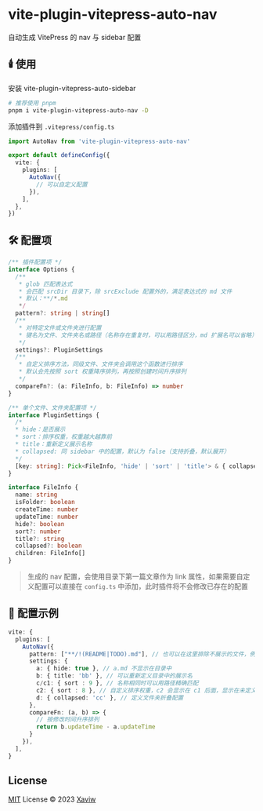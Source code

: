 # vite-plugin-vitepress-auto-nav

自动生成 VitePress 的 nav 与 sidebar 配置

## 🕯️ 使用

安装 vite-plugin-vitepress-auto-sidebar

```sh
# 推荐使用 pnpm
pnpm i vite-plugin-vitepress-auto-nav -D
```

添加插件到 `.vitepress/config.ts`

```ts
import AutoNav from 'vite-plugin-vitepress-auto-nav'

export default defineConfig({
  vite: {
    plugins: [
      AutoNav({
        // 可以自定义配置
      }),
    ],
  },
})
```

## 🛠️ 配置项

```ts
/** 插件配置项 */
interface Options {
  /**
   * glob 匹配表达式
   * 会匹配 srcDir 目录下，除 srcExclude 配置外的，满足表达式的 md 文件
   * 默认：**/*.md
   */
  pattern?: string | string[]
  /**
   * 对特定文件或文件夹进行配置
   * 键名为文件、文件夹名或路径（名称存在重复时，可以用路径区分，md 扩展名可以省略）
   */
  settings?: PluginSettings
  /**
   * 自定义排序方法，同级文件、文件夹会调用这个函数进行排序
   * 默认会先按照 sort 权重降序排列，再按照创建时间升序排列
   */
  compareFn?: (a: FileInfo, b: FileInfo) => number
}

/** 单个文件、文件夹配置项 */
interface PluginSettings {
  /*
  * hide：是否展示
  * sort：排序权重，权重越大越靠前
  * title：重新定义展示名称
  * collapsed: 同 sidebar 中的配置，默认为 false（支持折叠，默认展开）
  */
  [key: string]: Pick<FileInfo, 'hide' | 'sort' | 'title'> & { collapsed?: boolean }
}

interface FileInfo {
  name: string
  isFolder: boolean
  createTime: number
  updateTime: number
  hide?: boolean
  sort?: number
  title?: string
  collapsed?: boolean
  children: FileInfo[]
}
```

> 生成的 nav 配置，会使用目录下第一篇文章作为 link 属性，如果需要自定义配置可以直接在 `config.ts` 中添加，此时插件将不会修改已存在的配置

## 🎊 配置示例

```ts
vite: {
  plugins: [
    AutoNav({
      pattern: ["**/!(README|TODO).md"], // 也可以在这里排除不展示的文件，例如不匹配 README 和 TODO 文件
      settings: {
        a: { hide: true }, // a.md 不显示在目录中
        b: { title: 'bb' }, // 可以重新定义目录中的展示名
        c/c1: { sort : 9 }, // 名称相同时可以用路径精确匹配
        c2: { sort : 8 }, // 自定义排序权重，c2 会显示在 c1 后面，显示在未定义 sort 的文件前面
        d: { collapsed: 'cc' }, // 定义文件夹折叠配置
      },
      compareFn: (a, b) => {
        // 按修改时间升序排列
        return b.updateTime - a.updateTime
      }
    }),
  ],
}
```

## License

[MIT](./LICENSE) License © 2023 [Xaviw](https://github.com/Xaviw)
